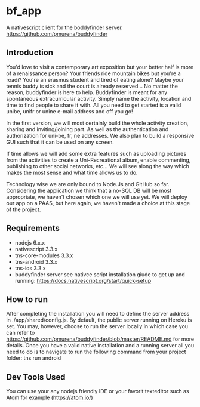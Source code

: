 # bf_app
A nativescript client for the boddyfinder server.
      https://github.com/pmurena/buddyfinder
## Introduction
You'd love to visit a contemporary art exposition but your better half is more of a renaissance person? Your friends ride mountain bikes but you're a roadi? You're an erasmus student and tired of eating alone? Maybe your tennis buddy is sick and the court is already reserved... No matter the reason, buddyfinder is here to help. Buddyfinder is meant for any spontaneous extracurricular activity. Simply name the activity, location and time to find people to share it with. All you need to get started is a valid unibe, unifr or unine e-mail address and off you go!

In the first version, we will most certainly build the whole activity creation, sharing and inviting/joining part. As well as the authentication and authorization for uni-be, fr, ne addresses. We also plan to build a responsive GUI such that it can be used on any screen.

If time allows we will add some extra features such as uploading pictures from the activities to create a Uni-Recreational album, enable commenting, publishing to other social networks, etc... We will see along the way which makes the most sense and what time allows us to do.

Technology wise we are only bound to Node.Js and GitHub so far. Considering the application we think that a no-SQL DB will be most appropriate, we haven't chosen which one we will use yet. We will deploy our app on a PAAS, but here again, we haven't made a choice at this stage of the project.

## Requirements
- nodejs 6.x.x
- nativescript 3.3.x
- tns-core-modules 3.3.x
- tns-android 3.3.x
- tns-ios 3.3.x
- buddyfinder server
see nativce script installation giude to get up and running: https://docs.nativescript.org/start/quick-setup

## How to run
After completing the installation you will need to define the server address in ./app/shared/config.js. By default, the public server running on Heroku is set. You may, however, choose to run the server locally in which case you can refer to https://github.com/pmurena/buddyfinder/blob/master/README.md for more details.
Once you have a valid native installation and a running server all you need to do is to navigate to run the following command from your project folder:
      tns run android

## Dev Tools Used
You can use your any nodejs friendly IDE or your favorit texteditor such as Atom for example (https://atom.io/)
